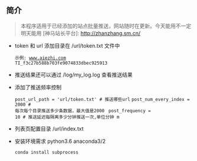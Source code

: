 ## 简介
>  本程序适用于已经添加的站点批量推送，网站随时在更新。今天能用不一定明天能用
   [神马站长平台]: http://zhanzhang.sm.cn/ 

* token 和 url 添加目录在 /url/token.txt 文件中 

  <code>示例: www.aiezhi.com TI_f3c27b588b703fe9074833dbec925913</code>

* 推送结果还可以通过 /log/my_log.log 查看推送结果 

* 添加了推送频率控制

  <code>post_url_path = 'url/token.txt'                 # 推送哪些url</code>
  <code>post_num_every_index = 2000                     # 每次每个目录推送多少条数据，最大值是2000 </code>
  <code>post_frequency = 10                             # 推送延迟每隔离多少分钟推送一次,单位分钟 m </code>
  
* 列表页配置目录 /url/index.txt

* 安装环境需求 python3.6 anaconda3/2

    <code>conda install subprocess</code>
  